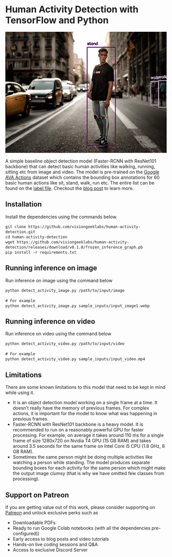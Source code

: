 # Human Activity Detection with TensorFlow and Python
![](sample_outputs/output_image3.jpg)

A simple baseline object detection model (Faster-RCNN with ResNet101 backbone) that can detect basic human activities like walking, running, sitting etc from image and video. The model is pre-trained on the [Google AVA Actions](https://research.google.com/ava/)  dataset which contains the bounding box annotations for 60 basic human actions like sit, stand, walk, run etc. The entire list can be found on the [label file](labels.txt). Checkout the [blog post](https://www.visiongeek.io/blog/2024/04/human-activity-detection-tensorflow-python.html) to learn more.

## Installation
Install the dependencies using the commands below.
```
git clone https://github.com/visiongeeklabs/human-activity-detection.git
cd human-activity-detection
wget https://github.com/visiongeeklabs/human-activity-detection/releases/download/v0.1.0/frozen_inference_graph.pb
pip install -r requirements.txt
```

## Running inference on image
Run inference on image using the command below
```
python detect_activity_image.py /path/to/input/image

# For example
python detect_activity_image.py sample_inputs/input_image1.webp
```

## Running inference on video
Run inference on video using the command below
```
python detect_activity_video.py /path/to/input/video

# For example
python detect_activity_video.py sample_inputs/input_video.mp4
```

## Limitations
There are some known limitations to this model that need to be kept in mind while using it.
- It is an object detection model working on a single frame at a time. It doesn’t really have the memory of previous frames. For complex actions, it is important for the model to know what was happening in previous frames.
- Faster-RCNN with ResNet101 backbone is a heavy model. It is recommended to run on a reasonably powerful GPU for faster processing. For example, on average it takes around 110 ms for a single frame of size 1280x720 on Nvidia T4 GPU (15 GB RAM) and takes around 3.5 seconds for the same frame on Intel Core i5 CPU (1.8 GHz, 8 GB RAM).
- Sometimes the same person might be doing multiple activities like watching a person while standing. The model produces separate bounding boxes for each activity for the same person which might make the output image clumsy (that is why we have omitted few classes from processing).

## Support on Patreon
If you are getting value out of this work, please consider supporting on [Patreon](https://www.patreon.com/arunponnusamy) and unlock exclusive perks such as 
- Downloadable PDFs
- Ready to run Google Colab notebooks (with all the dependencies pre-configured))
- Early access to blog posts and video tutorials
- Hands-on live coding sessions and Q&A
- Access to exclusive Discord Server
